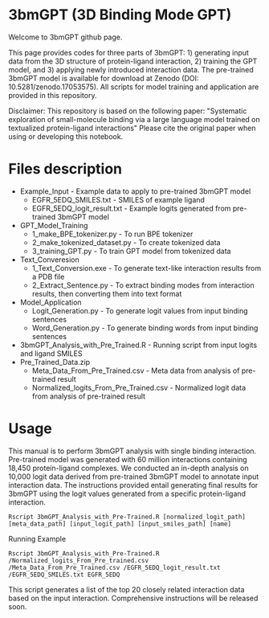 # 3bmGPT (3D Binding Mode GPT)

Welcome to 3bmGPT github page.

This page provides codes for three parts of 3bmGPT: 1) generating input data from the 3D structure of protein-ligand interaction, 2) training the GPT model, and 3) applying newly introduced interaction data. The pre-trained 3bmGPT model is available for download at Zenodo (DOI: 10.5281/zenodo.17053575). All scripts for model training and application are provided in this repository.

Disclaimer:
This repository is based on the following paper: "Systematic exploration of small-molecule binding via a large language model trained on textualized protein-ligand interactions"
Please cite the original paper when using or developing this notebook.

# Files description
- Example_Input - Example data to apply to pre-trained 3bmGPT model
  - EGFR_5EDQ_SMILES.txt - SMILES of example ligand
  - EGFR_5EDQ_logit_result.txt - Example logits generated from pre-trained 3bmGPT model
- GPT_Model_Training
  - 1_make_BPE_tokenizer.py - To run BPE tokenizer
  - 2_make_tokenized_dataset.py - To create tokenized data
  - 3_training_GPT.py - To train GPT model from tokenized data  
- Text_Converesion
  - 1_Text_Conversion.exe - To generate text-like interaction results from a PDB file
  - 2_Extract_Sentence.py - To extract binding modes from interaction results, then converting them into text format
- Model_Application
  - Logit_Generation.py - To generate logit values from input binding sentences
  - Word_Generation.py - To generate binding words from input binding sentences
- 3bmGPT_Analysis_with_Pre_Trained.R - Running script from input logits and ligand SMILES
- Pre_Trained_Data.zip
  - Meta_Data_From_Pre_Trained.csv - Meta data from analysis of pre-trained result
  - Normalized_logits_From_Pre_Trained.csv - Normalized logit data from analysis of pre-trained result

# Usage
This manual is to perform 3bmGPT analysis with single binding interaction.
Pre-trained model was generated with 60 million interactions containing 18,450 protein-ligand complexes.
We conducted an in-depth analysis on 10,000 logit data derived from pre-trained 3bmGPT model to annotate input interaction data.
The instructions provided entail generating final results for 3bmGPT using the logit values generated from a specific protein-ligand interaction.

```shell
Rscript 3bmGPT_Analysis_with_Pre-Trained.R [normalized_logit_path] [meta_data_path] [input_logit_path] [input_smiles_path] [name]
```
Running Example
```shell
Rscript 3bmGPT_Analysis_with_Pre-Trained.R /Normalized_logits_From_Pre_trained.csv /Meta_Data_From_Pre_Trained.csv /EGFR_5EDQ_logit_result.txt /EGFR_5EDQ_SMILES.txt EGFR_5EDQ
```
This script generates a list of the top 20 closely related interaction data based on the input interaction.
Comprehensive instructions will be released soon.


